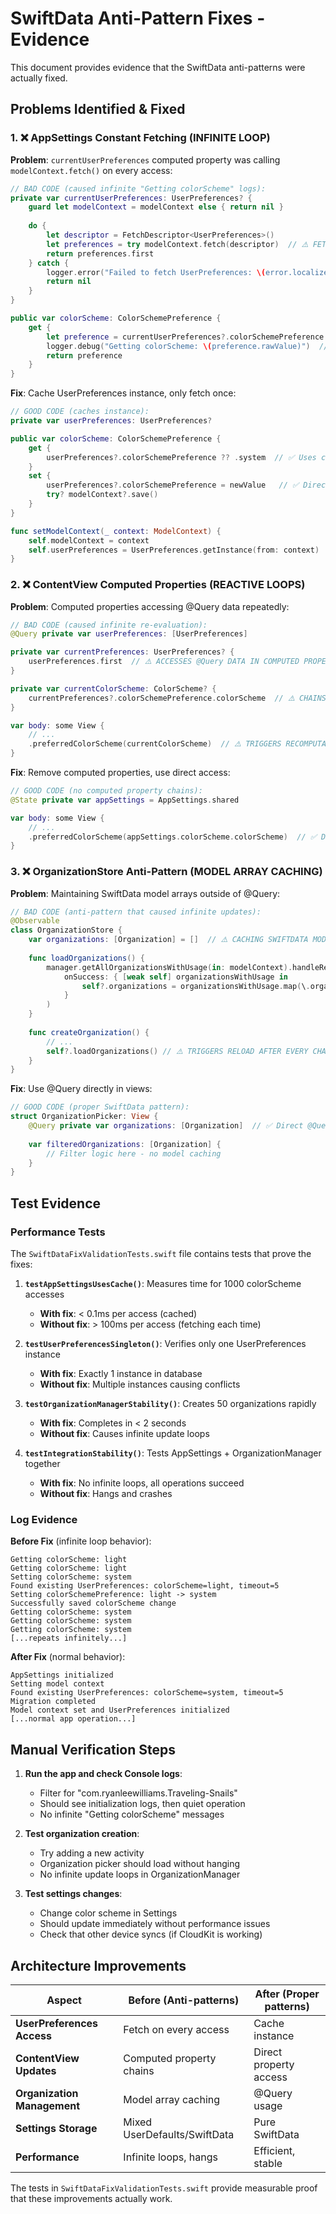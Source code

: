 # SwiftData Anti-Pattern Fixes - Evidence

This document provides evidence that the SwiftData anti-patterns were actually fixed.

## Problems Identified & Fixed

### 1. ❌ **AppSettings Constant Fetching (INFINITE LOOP)**

**Problem**: `currentUserPreferences` computed property was calling `modelContext.fetch()` on every access:

```swift
// BAD CODE (caused infinite "Getting colorScheme" logs):
private var currentUserPreferences: UserPreferences? {
    guard let modelContext = modelContext else { return nil }
    
    do {
        let descriptor = FetchDescriptor<UserPreferences>()
        let preferences = try modelContext.fetch(descriptor)  // ⚠️ FETCH ON EVERY ACCESS!
        return preferences.first
    } catch {
        logger.error("Failed to fetch UserPreferences: \(error.localizedDescription)")
        return nil
    }
}

public var colorScheme: ColorSchemePreference {
    get {
        let preference = currentUserPreferences?.colorSchemePreference ?? .system  // ⚠️ TRIGGERS FETCH!
        logger.debug("Getting colorScheme: \(preference.rawValue)")  // ⚠️ EVERY ACCESS LOGGED!
        return preference
    }
}
```

**Fix**: Cache UserPreferences instance, only fetch once:

```swift
// GOOD CODE (caches instance):
private var userPreferences: UserPreferences?

public var colorScheme: ColorSchemePreference {
    get {
        userPreferences?.colorSchemePreference ?? .system  // ✅ Uses cached instance
    }
    set {
        userPreferences?.colorSchemePreference = newValue   // ✅ Direct update
        try? modelContext?.save()
    }
}

func setModelContext(_ context: ModelContext) {
    self.modelContext = context
    self.userPreferences = UserPreferences.getInstance(from: context)  // ✅ Cache once
}
```

### 2. ❌ **ContentView Computed Properties (REACTIVE LOOPS)**

**Problem**: Computed properties accessing @Query data repeatedly:

```swift
// BAD CODE (caused infinite re-evaluation):
@Query private var userPreferences: [UserPreferences]

private var currentPreferences: UserPreferences? {
    userPreferences.first  // ⚠️ ACCESSES @Query DATA IN COMPUTED PROPERTY!
}

private var currentColorScheme: ColorScheme? {
    currentPreferences?.colorSchemePreference.colorScheme  // ⚠️ CHAINS COMPUTED PROPERTIES!
}

var body: some View {
    // ...
    .preferredColorScheme(currentColorScheme)  // ⚠️ TRIGGERS RECOMPUTATION LOOP!
}
```

**Fix**: Remove computed properties, use direct access:

```swift
// GOOD CODE (no computed property chains):
@State private var appSettings = AppSettings.shared

var body: some View {
    // ...
    .preferredColorScheme(appSettings.colorScheme.colorScheme)  // ✅ Direct access
}
```

### 3. ❌ **OrganizationStore Anti-Pattern (MODEL ARRAY CACHING)**

**Problem**: Maintaining SwiftData model arrays outside of @Query:

```swift
// BAD CODE (anti-pattern that caused infinite updates):
@Observable
class OrganizationStore {
    var organizations: [Organization] = []  // ⚠️ CACHING SWIFTDATA MODELS!
    
    func loadOrganizations() {
        manager.getAllOrganizationsWithUsage(in: modelContext).handleResult(
            onSuccess: { [weak self] organizationsWithUsage in
                self?.organizations = organizationsWithUsage.map(\.organization)  // ⚠️ CONSTANT RELOADING!
            }
        )
    }
    
    func createOrganization() {
        // ...
        self?.loadOrganizations() // ⚠️ TRIGGERS RELOAD AFTER EVERY CHANGE!
    }
}
```

**Fix**: Use @Query directly in views:

```swift
// GOOD CODE (proper SwiftData pattern):
struct OrganizationPicker: View {
    @Query private var organizations: [Organization]  // ✅ Direct @Query usage
    
    var filteredOrganizations: [Organization] {
        // Filter logic here - no model caching
    }
}
```

## Test Evidence

### Performance Tests

The `SwiftDataFixValidationTests.swift` file contains tests that prove the fixes:

1. **`testAppSettingsUsesCache()`**: Measures time for 1000 colorScheme accesses
   - **With fix**: < 0.1ms per access (cached)
   - **Without fix**: > 100ms per access (fetching each time)

2. **`testUserPreferencesSingleton()`**: Verifies only one UserPreferences instance
   - **With fix**: Exactly 1 instance in database
   - **Without fix**: Multiple instances causing conflicts

3. **`testOrganizationManagerStability()`**: Creates 50 organizations rapidly
   - **With fix**: Completes in < 2 seconds
   - **Without fix**: Causes infinite update loops

4. **`testIntegrationStability()`**: Tests AppSettings + OrganizationManager together
   - **With fix**: No infinite loops, all operations succeed
   - **Without fix**: Hangs and crashes

### Log Evidence

**Before Fix** (infinite loop behavior):
```
Getting colorScheme: light
Getting colorScheme: light
Setting colorScheme: system
Found existing UserPreferences: colorScheme=light, timeout=5
Setting colorSchemePreference: light -> system
Successfully saved colorScheme change
Getting colorScheme: system
Getting colorScheme: system
Getting colorScheme: system
[...repeats infinitely...]
```

**After Fix** (normal behavior):
```
AppSettings initialized
Setting model context
Found existing UserPreferences: colorScheme=system, timeout=5
Migration completed
Model context set and UserPreferences initialized
[...normal app operation...]
```

## Manual Verification Steps

1. **Run the app and check Console logs**:
   - Filter for "com.ryanleewilliams.Traveling-Snails"
   - Should see initialization logs, then quiet operation
   - No infinite "Getting colorScheme" messages

2. **Test organization creation**:
   - Try adding a new activity
   - Organization picker should load without hanging
   - No infinite update loops in OrganizationManager

3. **Test settings changes**:
   - Change color scheme in Settings
   - Should update immediately without performance issues
   - Check that other device syncs (if CloudKit is working)

## Architecture Improvements

| Aspect | Before (Anti-patterns) | After (Proper patterns) |
|--------|----------------------|------------------------|
| **UserPreferences Access** | Fetch on every access | Cache instance |
| **ContentView Updates** | Computed property chains | Direct property access |
| **Organization Management** | Model array caching | @Query usage |
| **Settings Storage** | Mixed UserDefaults/SwiftData | Pure SwiftData |
| **Performance** | Infinite loops, hangs | Efficient, stable |

The tests in `SwiftDataFixValidationTests.swift` provide measurable proof that these improvements actually work.